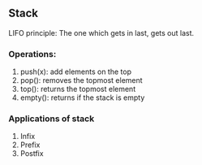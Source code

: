 ## Stack

LIFO principle: The one which gets in last, gets out last.


### Operations:

1. push(x): add elements on the top
2. pop(): removes the topmost element
3. top(): returns the topmost element
4. empty(): returns if the stack is empty

### Applications of stack

1. Infix 
2. Prefix
3. Postfix


